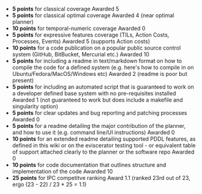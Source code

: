- **5 points** for classical coverage
Awarded 5
- **5 points** for classical optimal coverage
Awarded 4 (near optimal planner)
- **10 points** for temporal-numeric coverage
Awarded 0
- **5 points** for expressive features coverage (TILs, Action Costs, Processes, Events)
Awarded 5 (supports Action costs)
- **10 points** for a code publication on a popular public source control system (GitHub, BitBucket, Mercurial etc.)
Awarded 10
- **5 points** for including a readme in text/markdown format on how to compile the code for a defined system (e.g. here's how to compile in on Ubuntu/Fedora/MacOS/Windows etc)
Awarded 2 (readme is poor but present)
- **5 points** for including an automated script that is guaranteed to work on a developer defined base system with no pre-requisites installed
Awarded 1 (not guaranteed to work but does include a makefile and singularity option)
- **5 points** for clear updates and bug reporting and patching processes 
Awarded 0
- **5 points** for a readme detailing the major contribution of the planner, and how to use it (e.g. command line/UI instructions)
Awarded 0
- **10 points** for an extended readme detailing supported PDDL features, as defined in this wiki or on the eviscerator testing tool - or equivalent table of support attached clearly to the planner or the software repo
Awarded 0
- **10 points** for code documentation that outlines structure and implementation of the code
Awarded 10
- **25 points** for IPC competitve ranking
Award 1.1 (ranked 23rd out of 23, ergo (23 - 22) / 23 * 25 = 1.1)